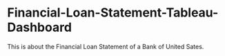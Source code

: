 # Financial-Loan-Statement-Tableau-Dashboard
This is about the Financial Loan Statement of a Bank of United Sates.
